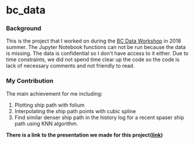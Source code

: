 # bc_data

### Background
This is the project that I worked on during the [BC Data Workshop](http://workshop.bcdata.ca/2018/) in 2018 summer. The Jupyter Notebook functions can not be run because the data is missing. The data is confidential so I don't have access to it either. Due to time constraints, we did not spend time clear up the code so the code is lack of necessary comments and not friendly to read.

### My Contribution
The main achievement for me including:
1. Plotting ship path with folium
2. Interpolating the ship path points with cubic spline
3. Find similar denser ship path in the history log for a recent spaser ship path using KNN algorithm.

**There is a link to the presentation we made for this project([link](http://workshop.bcdata.ca/2018/post/3-snc-project/))**
